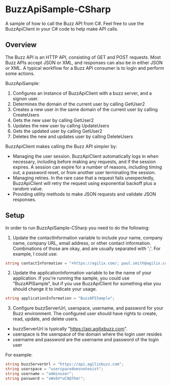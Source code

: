 # BuzzApiSample-CSharp

A sample of how to call the Buzz API from C#. Feel free to use the BuzzApiClient in your C# code to help make API calls.

Overview
-----------
The Buzz API is an HTTP API, consisting of GET and POST requests. Most Buzz APIs
accept JSON or XML, and responses can also be in either JSON or XML. A typical 
workflow for a Buzz API consumer is to login and perform some actions.

BuzzApiSample:
1. Configures an instance of BuzzApiClient with a buzz server, and a signon user.
2. Determines the domain of the current user by calling GetUser2
3. Creates a new user in the same domain of the current user by calling CreateUsers
4. Gets the new user by calling GetUser2
5. Updates the new user by calling UpdateUsers
6. Gets the updated user by calling GetUser2
7. Deletes the new and updates user by calling DeleteUsers

BuzzApiClient makes calling the Buzz API simpler by:
- Managing the user session. BuzzApiClient automatically logs in when necessary, including
before making any requests, and if the session expires. A session can expire for a number of
reasons, including timing out, a password reset, or from another user terminating the session.
- Managing retries. In the rare case that a request fails unexpectedly, BuzzApiClient will
retry the request using exponential backoff plus a random value.
- Providing utility methods to make JSON requests and validate JSON responses.

Setup
-----------
In order to run BuzzApiSample-CSharp you need to do the following:

1. Update the contactInformation variable to include your name, company name, company URL, 
email address, or other contact information. Combinations of those are okay, and are usually 
separated with ';'. For example, I could use:
```cs
string contactInformation = "+https://agilix.com/; paul.smith@agilix.com";
```

2. Update the applicationInformation variable to be the name of your application. If you're 
running the sample, you could use "BuzzAPISample", but if you use BuzzApiClient for something 
else you should change it to indicate your usage.
```cs
string applicationInformation = "BuzzAPISample";
```

3. Configure buzzServerUrl, userspace, username, and password for your Buzz environment. The 
configured user should have rights to create, read, update, and delete users.
- buzzServerUrl is typically "https://api.agilixbuzz.com". 
- userspace is the userspace of the domain where the login user resides
- username and password are the username and password of the login user

For example:
```cs
string buzzServerUrl = "https://api.agilixbuzz.com";
string userspace = "userspacedoesnotexist";
string username = "adminuser";
string password = "xWv6V*uC9@7hm!";
```
